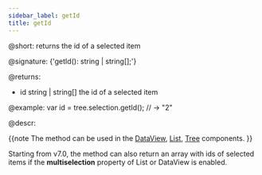 ```yaml
---
sidebar_label: getId
title: getId
---          
```


@short: returns the id of a selected item

@signature: {'getId(): string | string[];'}

@returns:
- id	string | string[]	the id of a selected item

@example:
var id = tree.selection.getId(); // -> "2"

@descr:

{{note The method can be used in the [DataView](dataview/usage_selection.md), [List](list/usage_selection.md), [Tree](tree/usage_selection.md) components. }}

Starting from v7.0, the method can also return an array with ids of selected items if the **multiselection** property of List or DataView is enabled.

